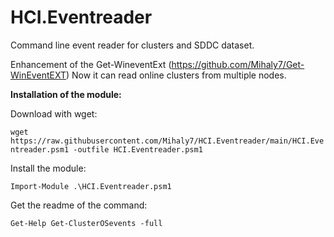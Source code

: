 # HCI.Eventreader
Command line event reader for clusters and SDDC dataset.

Enhancement of the Get-WineventExt (https://github.com/Mihaly7/Get-WinEventEXT)
Now it can read online clusters from multiple nodes. 

**Installation of the module:**

Download with wget:

`wget https://raw.githubusercontent.com/Mihaly7/HCI.Eventreader/main/HCI.Eventreader.psm1 -outfile HCI.Eventreader.psm1`

Install the module:

`Import-Module .\HCI.Eventreader.psm1`

Get the readme of the command:

`Get-Help Get-ClusterOSevents -full`
